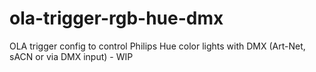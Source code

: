 # ola-trigger-rgb-hue-dmx
OLA trigger config to control Philips Hue color lights with DMX (Art-Net, sACN or via DMX input) - WIP
